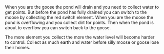 When you are the goose the pond will drain and you need to collect water to get points. But before the pond has fully drained you can switch to the moose by collecting the red switch element. When you are the moose the pond is overflowing and you collect dirt for points. Then when the pond is about to overflow you can switch back to the goose.

The more element you collect the more the water level will become harder to control. Collect as much earth and water before silly moose or goose lose their homes.